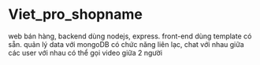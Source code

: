 # Viet_pro_shopname
web bán hàng, backend dùng nodejs, express.
front-end dùng template có sẵn. 
quản lý data với mongoDB
có chức năng liên lạc, chat với nhau giữa các user với nhau
có thể gọi video giữa 2 người 
